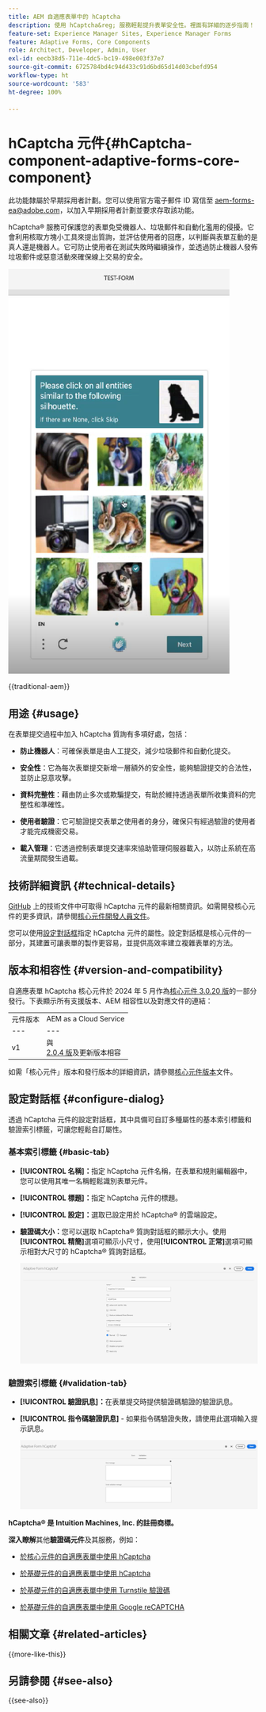 ```yaml
---
title: AEM 自適應表單中的 hCaptcha
description: 使用 hCaptcha&reg; 服務輕鬆提升表單安全性。裡面有詳細的逐步指南！
feature-set: Experience Manager Sites, Experience Manager Forms
feature: Adaptive Forms, Core Components
role: Architect, Developer, Admin, User
exl-id: eecb38d5-711e-4dc5-bc19-498e003f37e7
source-git-commit: 6725784bd4c94d433c91d6bd65d14d03cbefd954
workflow-type: ht
source-wordcount: '583'
ht-degree: 100%

---
```



# hCaptcha 元件{#hCaptcha-component-adaptive-forms-core-component}

<span class="preview"> 此功能隸屬於早期採用者計劃。您可以使用官方電子郵件 ID 寫信至 aem-forms-ea@adobe.com，以加入早期採用者計劃並要求存取該功能。</span>

hCaptcha® 服務可保護您的表單免受機器人、垃圾郵件和自動化濫用的侵擾。它會利用核取方塊小工具來提出質詢，並評估使用者的回應，以判斷與表單互動的是真人還是機器人。它可防止使用者在測試失敗時繼續操作，並透過防止機器人發佈垃圾郵件或惡意活動來確保線上交易的安全。

![hCaptcha®](/help/adaptive-forms/assets/hCaptcha-challenge.png)

{{traditional-aem}}

## 用途 {#usage}

在表單提交過程中加入 hCaptcha 質詢有多項好處，包括：

- **防止機器人**：可確保表單是由人工提交，減少垃圾郵件和自動化提交。

- **安全性**：它為每次表單提交新增一層額外的安全性，能夠驗證提交的合法性，並防止惡意攻擊。

- **資料完整性**：藉由防止多次或欺騙提交，有助於維持透過表單所收集資料的完整性和準確性。

- **使用者驗證**：它可驗證提交表單之使用者的身分，確保只有經過驗證的使用者才能完成機密交易。

- **載入管理**：它透過控制表單提交速率來協助管理伺服器載入，以防止系統在高流量期間發生過載。

## 技術詳細資訊 {#technical-details}

[GitHub](https://github.com/adobe/aem-core-forms-components/blob/master/ui.af.apps/src/main/content/jcr_root/apps/core/fd/components/form/hCaptcha/v1/hCaptcha/README.md) 上的技術文件中可取得 hCaptcha 元件的最新相關資訊。如需開發核心元件的更多資訊，請參閱[核心元件開發人員文件](/help/developing/overview.md)。

您可以使用[設定對話框](#configure-dialog)指定 hCaptcha 元件的屬性。設定對話框是核心元件的一部分，其建置可讓表單的製作更容易，並提供高效率建立複雜表單的方法。

## 版本和相容性 {#version-and-compatibility}


自適應表單 hCaptcha 核心元件於 2024 年 5 月作為[核心元件 3.0.20 版](https://github.com/adobe/aem-core-forms-components/commit/a4cb97131ffad47137a8f5f173401128a1cf3491)的一部分發行。下表顯示所有支援版本、AEM 相容性以及對應文件的連結：

|  |  |
|---|---|
| 元件版本 | AEM as a Cloud Service |
| --- | --- |
| v1 | 與<br>[ 2.0.4 版](/help/adaptive-forms/version.md)及更新版本相容 | 相容 | 相容 |

如需「核心元件」版本和發行版本的詳細資訊，請參閱[核心元件版本](/help/adaptive-forms/version.md)文件。

## 設定對話框 {#configure-dialog}

透過 hCaptcha 元件的設定對話框，其中具備可自訂多種屬性的基本索引標籤和驗證索引標籤，可讓您輕鬆自訂屬性。

### 基本索引標籤 {#basic-tab}

- **[!UICONTROL 名稱]：**&#x200B;指定 hCaptcha 元件名稱，在表單和規則編輯器中，您可以使用其唯一名稱輕鬆識別表單元件。
- **[!UICONTROL 標題]：**&#x200B;指定 hCaptcha 元件的標題。
- **[!UICONTROL 設定]：**&#x200B;選取已設定用於 hCaptcha® 的雲端設定。
- **驗證碼大小：**&#x200B;您可以選取 hCaptcha® 質詢對話框的顯示大小。使用&#x200B;**[!UICONTROL 精簡]**&#x200B;選項可顯示小尺寸，使用&#x200B;**[!UICONTROL 正常]**&#x200B;選項可顯示相對大尺寸的 hCaptcha® 質詢對話框。<!-- or **[!UICONTROL Invisible]** to validate hCaptcha&reg; without explicitly rendering the checkbox widget on the user interface. -->

  ![hCaptcha 基本索引標籤](/help/adaptive-forms/assets/hcaptcha-basic.png)

### 驗證索引標籤 {#validation-tab}

- **[!UICONTROL 驗證訊息]：**&#x200B;在表單提交時提供驗證碼驗證的驗證訊息。
- **[!UICONTROL 指令碼驗證訊息]** - 如果指令碼驗證失敗，請使用此選項輸入提示訊息。

  ![hCaptcha 驗證索引標籤](/help/adaptive-forms/assets/hcaptcha-validation-tab.png)

**hCaptcha® 是 Intuition Machines, Inc. 的註冊商標。**

**深入瞭解**&#x200B;其他&#x200B;**驗證碼元件**&#x200B;及其服務，例如：

- [於核心元件的自適應表單中使用 hCaptcha](https://experienceleague.adobe.com/zh-hant/docs/experience-manager-cloud-service/content/forms/adaptive-forms-authoring/authoring-adaptive-forms-core-components/create-an-adaptive-form-on-forms-cs/integrate-adaptive-forms-hcaptcha-core-components)

- [於基礎元件的自適應表單中使用 hCaptcha](https://experienceleague.adobe.com/zh-hant/docs/experience-manager-cloud-service/content/forms/adaptive-forms-authoring/authoring-adaptive-forms-foundation-components/add-components-to-an-adaptive-form/integrate-adaptive-forms-hcaptcha)

- [於基礎元件的自適應表單中使用 Turnstile 驗證碼](https://experienceleague.adobe.com/zh-hant/docs/experience-manager-cloud-service/content/forms/adaptive-forms-authoring/authoring-adaptive-forms-foundation-components/add-components-to-an-adaptive-form/integrate-adaptive-forms-turnstile)

- [於基礎元件的自適應表單中使用 Google reCAPTCHA](https://experienceleague.adobe.com/zh-hant/docs/experience-manager-cloud-service/content/forms/adaptive-forms-authoring/authoring-adaptive-forms-core-components/create-an-adaptive-form-on-forms-cs/captcha-adaptive-forms-core-components)

## 相關文章 {#related-articles}

{{more-like-this}}

## 另請參閱 {#see-also}

{{see-also}}
